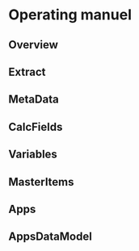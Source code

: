 # Operating manuel

## Overview

## Extract

## MetaData

## CalcFields

## Variables

## MasterItems

## Apps

## AppsDataModel
